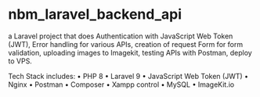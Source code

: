 # nbm_laravel_backend_api
 a Laravel project that does Authentication with JavaScript Web Token (JWT), Error handling for various APIs,  creation of request Form for form validation, uploading images to Imagekit, testing APIs with Postman, deploy to VPS. 

 

Tech Stack includes:
• PHP 8
• Laravel 9
• JavaScript Web Token (JWT)
• Nginx
• Postman
• Composer
• Xampp control
• MySQL
• ImageKit.io
